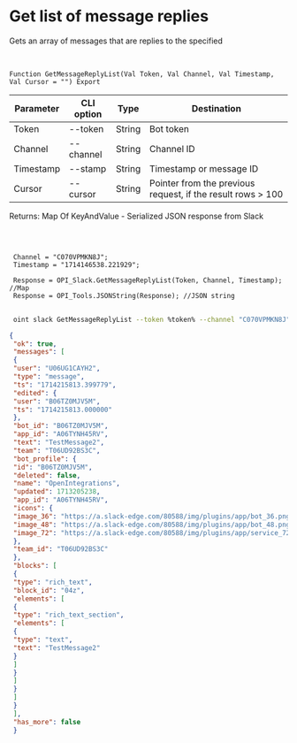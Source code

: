 ﻿---
sidebar_position: 7
---

# Get list of message replies
 Gets an array of messages that are replies to the specified


<br/>


`Function GetMessageReplyList(Val Token, Val Channel, Val Timestamp, Val Cursor = "") Export`

 | Parameter | CLI option | Type | Destination |
 |-|-|-|-|
 | Token | --token | String | Bot token |
 | Channel | --channel | String | Channel ID |
 | Timestamp | --stamp | String | Timestamp or message ID |
 | Cursor | --cursor | String | Pointer from the previous request, if the result rows > 100 |

 
 Returns: Map Of KeyAndValue - Serialized JSON response from Slack

<br/>




```bsl title="Code example"
 
 Channel = "C070VPMKN8J";
 Timestamp = "1714146538.221929";
 
 Response = OPI_Slack.GetMessageReplyList(Token, Channel, Timestamp); //Map
 Response = OPI_Tools.JSONString(Response); //JSON string
```
	


```sh title="CLI command example"
 
 oint slack GetMessageReplyList --token %token% --channel "C070VPMKN8J" --stamp "1714146538.221929" --cursor %cursor%

```

```json title="Result"
{
 "ok": true,
 "messages": [
 {
 "user": "U06UG1CAYH2",
 "type": "message",
 "ts": "1714215813.399779",
 "edited": {
 "user": "B06TZ0MJV5M",
 "ts": "1714215813.000000"
 },
 "bot_id": "B06TZ0MJV5M",
 "app_id": "A06TYNH45RV",
 "text": "TestMessage2",
 "team": "T06UD92BS3C",
 "bot_profile": {
 "id": "B06TZ0MJV5M",
 "deleted": false,
 "name": "OpenIntegrations",
 "updated": 1713205238,
 "app_id": "A06TYNH45RV",
 "icons": {
 "image_36": "https://a.slack-edge.com/80588/img/plugins/app/bot_36.png",
 "image_48": "https://a.slack-edge.com/80588/img/plugins/app/bot_48.png",
 "image_72": "https://a.slack-edge.com/80588/img/plugins/app/service_72.png"
 },
 "team_id": "T06UD92BS3C"
 },
 "blocks": [
 {
 "type": "rich_text",
 "block_id": "04z",
 "elements": [
 {
 "type": "rich_text_section",
 "elements": [
 {
 "type": "text",
 "text": "TestMessage2"
 }
 ]
 }
 ]
 }
 ]
 }
 ],
 "has_more": false
 }
```
